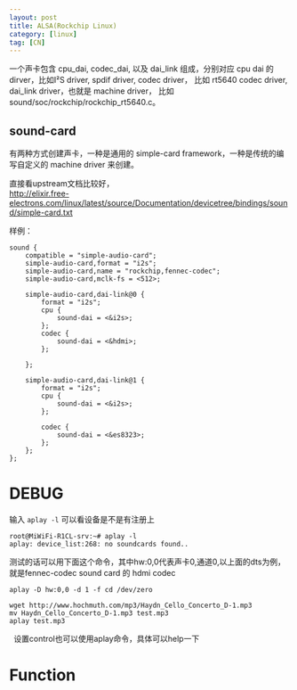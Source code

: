 ```yaml
---
layout: post
title: ALSA(Rockchip Linux)
category: [linux]
tag: [CN]
---
```


一个声卡包含 cpu_dai, codec_dai, 以及 dai_link 组成，分别对应 cpu dai 的 dirver，比如I²S driver, spdif driver, codec driver， 比如 rt5640 codec driver, dai_link driver，也就是 machine driver， 比如 sound/soc/rockchip/rockchip_rt5640.c。

## sound-card

有两种方式创建声卡，一种是通用的 simple-card framework，一种是传统的编写自定义的 machine
driver 来创建。

直接看upstream文档比较好，  
http://elixir.free-electrons.com/linux/latest/source/Documentation/devicetree/bindings/sound/simple-card.txt


样例：

  	sound {
		compatible = "simple-audio-card";
		simple-audio-card,format = "i2s";
		simple-audio-card,name = "rockchip,fennec-codec";
		simple-audio-card,mclk-fs = <512>;

		simple-audio-card,dai-link@0 {
			format = "i2s";
			cpu {
				sound-dai = <&i2s>;
			};
			codec {
				sound-dai = <&hdmi>;
			};

		};

		simple-audio-card,dai-link@1 {
			format = "i2s";
			cpu {
				sound-dai = <&i2s>;
			};

			codec {
				sound-dai = <&es8323>;
			};
		};
	};


# DEBUG

输入 `aplay -l` 可以看设备是不是有注册上

	root@MiWiFi-R1CL-srv:~# aplay -l                                                                
	aplay: device_list:268: no soundcards found..


测试的话可以用下面这个命令，其中hw:0,0代表声卡0,通道0,以上面的dts为例，就是fennec-codec sound card 的 hdmi codec

	aplay -D hw:0,0 -d 1 -f cd /dev/zero
	
	wget http://www.hochmuth.com/mp3/Haydn_Cello_Concerto_D-1.mp3
	mv Haydn_Cello_Concerto_D-1.mp3 test.mp3
	aplay test.mp3
  
设置control也可以使用aplay命令，具体可以help一下

# Function
